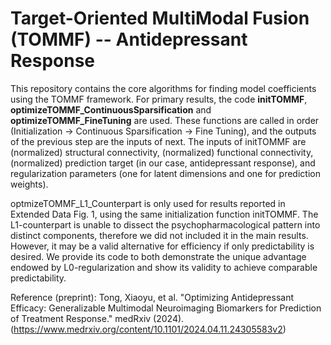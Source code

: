 # Target-Oriented MultiModal Fusion (TOMMF) -- Antidepressant Response

This repository contains the core algorithms for finding model coefficients using the TOMMF framework. For primary results, the code **initTOMMF**, **optimizeTOMMF_ContinuousSparsification** and **optimizeTOMMF_FineTuning** are used. These functions are called in order (Initialization -> Continuous Sparsification -> Fine Tuning), and the outputs of the previous step are the inputs of next. The inputs of initTOMMF are (normalized) structural connectivity, (normalized) functional connectivity, (normalized) prediction target (in our case, antidepressant response), and regularization parameters (one for latent dimensions and one for prediction weights).

optmizeTOMMF_L1_Counterpart is only used for results reported in Extended Data Fig. 1, using the same initialization function initTOMMF. The L1-counterpart is unable to dissect the psychopharmacological pattern into distinct components, therefore we did not included it in the main results. However, it may be a valid alternative for efficiency if only predictability is desired. We provide its code to both demonstrate the unique advantage endowed by L0-regularization and show its validity to achieve comparable predictability.

Reference (preprint): 
Tong, Xiaoyu, et al. "Optimizing Antidepressant Efficacy: Generalizable Multimodal Neuroimaging Biomarkers for Prediction of Treatment Response." medRxiv (2024).
(https://www.medrxiv.org/content/10.1101/2024.04.11.24305583v2)

